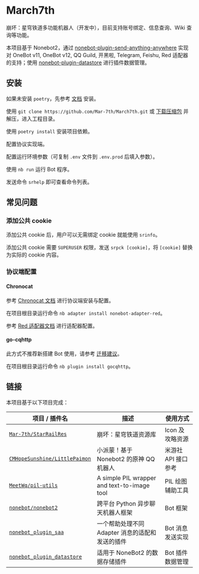 # March7th

崩坏：星穹铁道多功能机器人（开发中），目前支持账号绑定、信息查询、Wiki 查询等功能。

本项目基于 Nonebot2，通过 [nonebot-plugin-send-anything-anywhere](https://github.com/felinae98/nonebot-plugin-send-anything-anywhere) 实现对 OneBot v11, OneBot v12, QQ Guild, 开黑啦, Telegram, Feishu, Red 适配器的支持；使用 [nonebot-plugin-datastore](https://github.com/he0119/nonebot-plugin-datastore) 进行插件数据管理。

## 安装

如果未安装 `poetry`，先参考 [文档](https://python-poetry.org/docs/#installation) 安装。

使用 `git clone https://github.com/Mar-7th/March7th.git` 或 [下载压缩包](https://github.com/Mar-7th/March7th/archive/refs/heads/master.zip) 并解压，进入工程目录。

使用 `poetry install` 安装项目依赖。

配置协议实现端。

配置运行环境参数（可复制 `.env` 文件到 `.env.prod` 后填入参数）。

使用 `nb run` 运行 Bot 程序。

发送命令 `srhelp` 即可查看命令列表。

## 常见问题

### 添加公共 cookie

添加公共 cookie 后，用户可以无需绑定 cookie 就能使用 `srinfo`。

添加公共 cookie 需要 `SUPERUSER` 权限，发送 `srpck [cookie]`，将 `[cookie]` 替换为实际的 cookie 内容。

### 协议端配置

#### Chronocat

参考 [Chronocat 文档](https://chronocat.vercel.app/install/) 进行协议端安装与配置。

在项目根目录运行命令 `nb adapter install nonebot-adapter-red`。

参考 [Red 适配器文档](https://github.com/nonebot/adapter-red) 进行适配器配置。

#### go-cqhttp

此方式不推荐新搭建 Bot 使用，请参考 [迁移建议](https://github.com/Mrs4s/go-cqhttp/issues/2471)。

在项目根目录运行命令 `nb plugin install gocqhttp`。

## 链接

本项目基于以下项目完成：

| 项目 / 插件名                                                                              | 描述                                            | 使用方式            |
| ------------------------------------------------------------------------------------------ | ----------------------------------------------- | ------------------- |
| [`Mar-7th/StarRailRes`](https://github.com/Mar-7th/StarRailRes)                            | 崩坏：星穹铁道资源库                            | Icon 及攻略资源     |
| [`CMHopeSunshine/LittlePaimon`](https://github.com/CMHopeSunshine/LittlePaimon)            | 小派蒙！基于 Nonebot2 的原神 QQ 机器人          | 米游社 API 接口参考 |
| [`MeetWq/pil-utils`](https://github.com/MeetWq/pil-utils)                                  | A simple PIL wrapper and text-to-image tool     | PIL 绘图辅助工具    |
| [`nonebot/nonebot2`](https://github.com/nonebot/nonebot2)                                  | 跨平台 Python 异步聊天机器人框架                | Bot 框架            |
| [`nonebot_plugin_saa`](https://github.com/felinae98/nonebot-plugin-send-anything-anywhere) | 一个帮助处理不同 Adapter 消息的适配和发送的插件 | Bot 消息发送实现    |
| [`nonebot_plugin_datastore`](https://github.com/he0119/nonebot-plugin-datastore)           | 适用于 NoneBot2 的数据存储插件                  | Bot 插件数据管理    |
